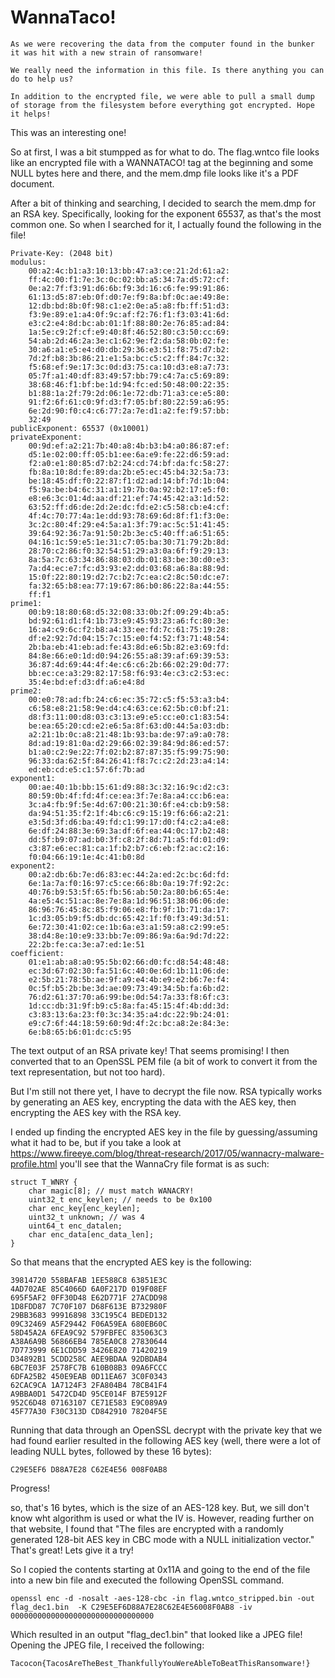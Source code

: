 # WannaTaco!

```
As we were recovering the data from the computer found in the bunker it was hit with a new strain of ransomware!

We really need the information in this file. Is there anything you can do to help us?

In addition to the encrypted file, we were able to pull a small dump of storage from the filesystem before everything got encrypted. Hope it helps!
```

This was an interesting one!

So at first, I was a bit stumpped as for what to do. The flag.wntco file looks like an encrypted file with a WANNATACO! tag at the beginning and some NULL bytes here and there, and the mem.dmp file looks like it's a PDF document.

After a bit of thinking and searching, I decided to search the mem.dmp for an RSA key. Specifically, looking for the exponent 65537, as that's the most common one. So when I searched for it, I actually found the following in the file!

```
Private-Key: (2048 bit)
modulus:
    00:a2:4c:b1:a3:10:13:bb:47:a3:ce:21:2d:61:a2:
    ff:4c:00:f1:7e:3c:0c:02:bb:a5:34:7a:d5:72:cf:
    0e:a2:7f:f3:91:d6:6b:f9:3d:16:c6:fe:99:91:86:
    61:13:d5:87:eb:0f:d0:7e:f9:8a:bf:0c:ae:49:8e:
    12:db:bd:8b:0f:98:c1:e2:0e:a5:a8:fb:ff:51:d3:
    f3:9e:89:e1:a4:0f:9c:af:f2:76:f1:f3:03:41:6d:
    e3:c2:e4:8d:bc:ab:01:1f:88:80:2e:76:85:ad:84:
    1a:5e:c9:2f:cf:e9:40:8f:46:52:80:c3:50:cc:69:
    54:ab:2d:46:2a:3e:c1:62:9e:f2:da:58:0b:02:fe:
    30:a6:a1:e5:e4:d0:db:29:36:e3:51:f8:75:d7:b2:
    7d:2f:b8:3b:86:21:e1:5a:bc:c5:c2:ff:84:7c:32:
    f5:68:ef:9e:17:3c:0d:d3:75:ca:10:d3:e8:a7:73:
    05:7f:a1:40:df:83:49:57:bb:79:c4:7a:c5:69:89:
    38:68:46:f1:bf:be:1d:94:fc:ed:50:48:00:22:35:
    b1:88:1a:2f:79:2d:06:1e:72:db:71:a3:ce:e5:80:
    91:f2:6f:61:c0:9f:d3:f7:05:bf:80:22:59:a6:95:
    6e:2d:90:f0:c4:c6:77:2a:7e:d1:a2:fe:f9:57:bb:
    32:49
publicExponent: 65537 (0x10001)
privateExponent:
    00:9d:ef:a2:21:7b:40:a8:4b:b3:b4:a0:86:87:ef:
    d5:1e:02:00:ff:05:b1:ee:6a:e9:fe:22:d6:59:ad:
    f2:a0:e1:80:85:d7:b2:24:cd:74:bf:da:fc:58:27:
    fb:8a:10:8d:fe:89:da:2b:e5:ec:45:b4:32:5a:73:
    be:18:45:df:f0:22:87:f1:d2:ad:14:bf:7d:1b:04:
    f5:9a:be:b4:6c:31:a1:19:7b:0a:92:b2:17:e5:f0:
    e8:e6:3c:01:4d:aa:df:21:ef:74:45:42:a3:1d:52:
    63:52:ff:d6:de:2d:2e:dc:fd:e2:c5:58:cb:e4:cf:
    4f:4c:70:77:4a:1e:dd:93:78:69:6d:8f:f1:f3:0e:
    3c:2c:80:4f:29:e4:5a:a1:3f:79:ac:5c:51:41:45:
    39:64:92:36:7a:91:50:2b:3e:c5:40:ff:a6:51:65:
    04:16:1c:59:e5:1e:31:c7:05:ba:30:71:79:2b:8d:
    28:70:c2:86:f0:32:54:51:29:a3:0a:6f:f9:29:13:
    8a:5a:7c:63:34:86:88:03:db:01:83:be:30:d0:e3:
    7a:d4:ec:e7:fc:d3:93:e2:dd:03:68:a6:8a:88:9d:
    15:0f:22:80:19:d2:7c:b2:7c:ea:c2:8c:50:dc:e7:
    fa:32:65:b8:ea:77:19:67:86:b0:86:22:8a:44:55:
    ff:f1
prime1:
    00:b9:18:80:68:d5:32:08:33:0b:2f:09:29:4b:a5:
    bd:92:61:d1:f4:1b:73:e9:45:93:23:a6:fc:80:3e:
    16:a4:c9:6c:f2:b8:a4:33:ee:fd:7c:61:75:19:28:
    df:e2:92:7d:04:15:7c:15:e0:f4:52:f3:71:48:54:
    2b:ba:eb:41:eb:ad:fe:43:8d:e6:5b:82:e3:69:fd:
    84:8e:66:e0:1d:d0:94:26:55:a8:39:af:69:39:53:
    36:87:4d:69:44:4f:4e:c6:c6:2b:66:02:29:0d:77:
    bb:ec:ce:a3:29:82:17:58:f6:93:4e:c3:c2:53:ec:
    35:4e:bd:ef:d3:df:a6:e4:8d
prime2:
    00:e0:78:ad:fb:24:c6:ec:35:72:c5:f5:53:a3:b4:
    c6:58:e8:21:58:9e:d4:c4:63:ce:62:5b:c0:bf:21:
    d8:f3:11:00:d8:03:c3:13:e9:e5:cc:e0:c1:83:54:
    be:ea:65:20:cd:e2:e6:5a:8f:63:d0:44:5a:03:db:
    a2:21:1b:0c:a8:21:48:1b:93:ba:de:97:a9:a0:78:
    8d:ad:19:81:0a:d2:29:66:02:39:84:9d:86:ed:57:
    b1:a0:c2:9e:22:7f:02:b2:87:87:35:f5:99:75:90:
    96:33:da:62:5f:84:26:41:f8:7c:c2:2d:23:a4:14:
    ed:eb:cd:e5:c1:57:6f:7b:ad
exponent1:
    00:ae:40:1b:bb:15:61:d9:88:3c:32:16:9c:d2:c3:
    80:59:0b:4f:fd:4f:ce:ea:3f:7e:8a:a4:cc:b6:ea:
    3c:a4:fb:9f:5e:4d:67:00:21:30:6f:e4:cb:b9:58:
    da:94:51:35:f2:1f:4b:c6:c9:15:19:f6:66:a2:21:
    e3:5d:3f:d6:ba:49:fd:c1:99:17:d0:f4:c2:a4:e8:
    6e:df:24:88:3e:69:3a:df:6f:ea:44:0c:17:b2:48:
    dd:5f:b9:07:ad:b0:3f:c8:2f:8d:71:a5:fd:01:d9:
    c3:87:e6:ec:81:ca:1f:b2:b7:c6:eb:f2:ac:c2:16:
    f0:04:66:19:1e:4c:41:b0:8d
exponent2:
    00:a2:db:6b:7e:d6:83:ec:44:2a:ed:2c:bc:6d:fd:
    6e:1a:7a:f0:16:97:c5:ce:66:8b:0a:19:7f:92:2c:
    40:76:b9:53:5f:65:fb:56:ab:50:2a:80:b6:65:4e:
    4a:e5:4c:51:ac:8e:7e:8a:1d:96:51:38:06:06:de:
    86:96:76:45:8c:85:f9:06:e8:fb:9f:1b:71:da:17:
    1c:d3:05:b9:f5:db:dc:65:42:1f:f0:f3:49:3d:51:
    6e:72:30:41:02:ce:1b:6a:e3:a1:59:a8:c2:99:e5:
    38:d4:8e:10:e9:33:bb:7e:09:86:9a:6a:9d:7d:22:
    22:2b:fe:ca:3e:a7:ed:1e:51
coefficient:
    01:e1:ab:a8:a0:95:5b:02:66:d0:fc:d8:54:48:48:
    ec:3d:67:02:30:fa:51:6c:40:0e:6d:1b:11:06:de:
    e2:5b:21:78:5b:ae:9f:a9:e4:4b:e9:e2:b6:7e:f4:
    0c:5f:b5:2b:be:3d:ae:09:73:49:34:5b:fa:6b:d2:
    76:d2:61:37:70:a6:99:be:0d:54:7a:33:f8:6f:c3:
    1d:cc:db:31:9f:b9:c5:8a:fa:45:15:4f:4b:dd:3d:
    c3:83:13:6a:23:f0:3c:34:35:a4:dc:22:9b:24:01:
    e9:c7:6f:44:18:59:60:9d:4f:2c:bc:a8:2e:84:3e:
    6e:b8:65:b6:01:dc:c5:95
```

The text output of an RSA private key! That seems promising! I then converted that to an OpenSSL PEM file (a bit of work to convert it from the text representation, but not too hard).

But I'm still not there yet, I have to decrypt the file now. RSA typically works by generating an AES key, encrypting the data with the AES key, then encrypting the AES key with the RSA key. 

I ended up finding the encrypted AES key in the file by guessing/assuming what it had to be, but if you take a look at https://www.fireeye.com/blog/threat-research/2017/05/wannacry-malware-profile.html you'll see that the WannaCry file format is as such:

```
struct T_WNRY {
    char magic[8]; // must match WANACRY!
    uint32_t enc_keylen; // needs to be 0x100
    char enc_key[enc_keylen];
    uint32_t unknown; // was 4
    uint64_t enc_datalen;
    char enc_data[enc_data_len];
}
```

So that means that the encrypted AES key is the following:

```
39814720 558BAFAB 1EE588C8 63851E3C
4AD702AE 85C4066D 6A0F217D 019F08EF
695F5AF2 0FF30D48 E62D771F 27ACDD98
1D8FDD87 7C70F107 D68F613E B732980F
29BB3683 99916898 33C195C4 BEDED132
09C32469 A5F29442 F06A59EA 680EB60C
58D45A2A 6FEA9C92 579FBFEC 835063C3
A38A6A9B 56866EB4 785EA0C8 27830644
7D773999 6E1CDD59 3426E820 71420219
D34892B1 5CDD258C AEE9BDAA 92DBDAB4
6BC7E03F 2578FC7B 610B08B3 09A6FCCC
6DFA25B2 450E9EAB 0D11EA67 3C0F0343
62CAC9CA 1A7124F3 2FA804B4 78CB41F4
A9BBA0D1 5472CD4D 95CE014F B7E5912F
952C6D48 07163107 CE71E583 E9C089A9
45F77A30 F30C313D CD842910 78204F5E
```

Running that data through an OpenSSL decrypt with the private key that we had found earlier resulted in the following AES key (well, there were a lot of leading NULL bytes, followed by these 16 bytes):

```
C29E5EF6 D88A7E28 C62E4E56 008F0AB8
```

Progress!

so, that's 16 bytes, which is the size of an AES-128 key. But, we sill don't know wht algorithm is used or what the IV is. However, reading further on that website, I found that "The files are encrypted with a randomly generated 128-bit AES key in CBC mode with a NULL initialization vector." That's great! Lets give it a try!

So I copied the contents starting at 0x11A and going to the end of the file into a new bin file and executed the following OpenSSL command.

```
openssl enc -d -nosalt -aes-128-cbc -in flag.wntco_stripped.bin -out flag_dec1.bin  -K C29E5EF6D88A7E28C62E4E56008F0AB8 -iv 00000000000000000000000000000000
```

Which resulted in an output "flag_dec1.bin" that looked like a JPEG file! Opening the JPEG file, I received the following:

```
Tacocon{TacosAreTheBest_ThankfullyYouWereAbleToBeatThisRansomware!}
```
